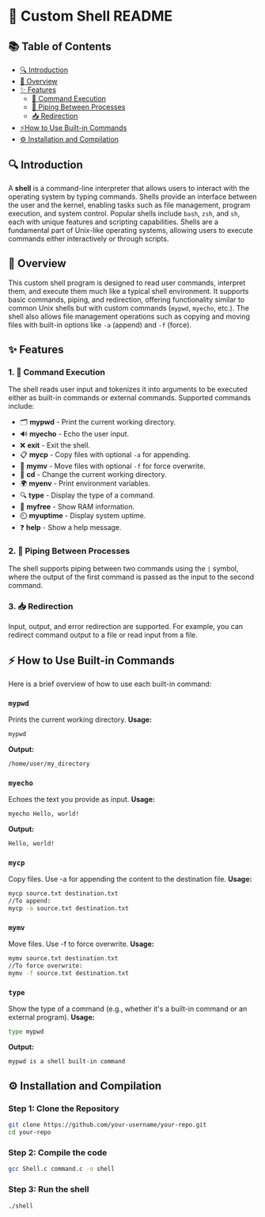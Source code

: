 # 🐚 Custom Shell README

## 📚 Table of Contents
- [🔍 Introduction](#-introduction)
- [📜 Overview](#-overview)
- [✨ Features](#-features)
  - [🚀 Command Execution](#1--command-execution)
  - [🔗 Piping Between Processes](#2--piping-between-processes)
  - [📥 Redirection](#3--redirection)
- [⚡How to Use Built-in Commands](#How-to-Use-Built-in-Commands)
- [⚙️ Installation and Compilation](#%EF%B8%8F-installation-and-compilation)

## 🔍 Introduction

A **shell** is a command-line interpreter that allows users to interact with the operating system by typing commands. Shells provide an interface between the user and the kernel, enabling tasks such as file management, program execution, and system control. Popular shells include `bash`, `zsh`, and `sh`, each with unique features and scripting capabilities. Shells are a fundamental part of Unix-like operating systems, allowing users to execute commands either interactively or through scripts.

## 📜 Overview
This custom shell program is designed to read user commands, interpret them, and execute them much like a typical shell environment. It supports basic commands, piping, and redirection, offering functionality similar to common Unix shells but with custom commands (`mypwd`, `myecho`, etc.). The shell also allows file management operations such as copying and moving files with built-in options like `-a` (append) and `-f` (force).

## ✨ Features

### 1. 🚀 Command Execution
The shell reads user input and tokenizes it into arguments to be executed either as built-in commands or external commands. Supported commands include:

- 🗂️ **mypwd** - Print the current working directory.
- 🔊 **myecho** - Echo the user input.
- ❌ **exit** - Exit the shell.
- 📋 **mycp** - Copy files with optional `-a` for appending.
- 📝 **mymv** - Move files with optional `-f` for force overwrite.
- 📂 **cd** - Change the current working directory.
- 🌍 **myenv** - Print environment variables.
- 🔍 **type** - Display the type of a command.
- 💾 **myfree** - Show RAM information.
- ⏲️ **myuptime** - Display system uptime.
- ❓ **help** - Show a help message.

### 2. 🔗 Piping Between Processes
The shell supports piping between two commands using the `|` symbol, where the output of the first command is passed as the input to the second command.

### 3. 📥 Redirection
Input, output, and error redirection are supported. For example, you can redirect command output to a file or read input from a file.

## ⚡ How to Use Built-in Commands
Here is a brief overview of how to use each built-in command:
### `mypwd`
Prints the current working directory.
**Usage:**
```bash
mypwd
```
**Output:**
```bash
/home/user/my_directory
```

### `myecho`
 Echoes the text you provide as input.
**Usage:**
```bash
myecho Hello, world!
```
**Output:**
```bash
Hello, world!
```
### `mycp`
Copy files. Use -a for appending the content to the destination file.
**Usage:**
```bash
mycp source.txt destination.txt
//To append:
mycp -a source.txt destination.txt
```
### `mymv`
Move files. Use -f to force overwrite.
**Usage:**
```bash
mymv source.txt destination.txt
//To force overwrite:
mymv -f source.txt destination.txt
```
### `type`
Show the type of a command (e.g., whether it's a built-in command or an external program).
**Usage:**
```bash
type mypwd
```
**Output:**
```bash
mypwd is a shell built-in command
```
## ⚙️ Installation and Compilation 

### Step 1: Clone the Repository
```bash
git clone https://github.com/your-username/your-repo.git
cd your-repo
```
### Step 2: Compile the code
```bash
gcc Shell.c command.c -o shell
```
### Step 3: Run the shell
```bash
./shell
```
